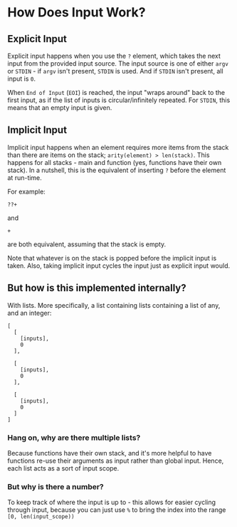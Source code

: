 # How Does Input Work?

## Explicit Input

Explicit input happens when you use the `?` element, which takes the next input from the provided input source. The input source is one of either `argv` or
`STDIN` - if `argv` isn't present, `STDIN` is used. And if `STDIN` isn't present, all input is `0`.

When `End of Input` (`EOI`) is reached, the input "wraps around" back to the first input, as if the list of inputs is circular/infinitely repeated. For `STDIN`, this
means that an empty input is given.

## Implicit Input

Implicit input happens when an element requires more items from the stack than there are items on the stack; `arity(element) > len(stack)`.
This happens for all stacks - main and function (yes, functions have their own stack). In a nutshell, this is the equivalent of inserting `?` before the
element at run-time.

For example:

```
??+
```

and

```
+
```

are both equivalent, assuming that the stack is empty.

Note that whatever is on the stack is popped before the implicit input is taken. Also, taking implicit input cycles the input just as explicit input would.

## But how is this implemented internally?

With lists. More specifically, a list containing lists containing a list of any, and an integer:

```
[
  [
    [inputs],
    0
  ],

  [
    [inputs],
    0
  ],

  [
    [inputs],
    0
  ]
]
```

### Hang on, why are there multiple lists?

Because functions have their own stack, and it's more helpful to have functions re-use their arguments as input rather than global input. Hence, each list acts as
a sort of input scope.

### But why is there a number?

To keep track of where the input is up to - this allows for easier cycling through input, because you can just use `%` to bring the index into the range
`[0, len(input_scope))`
